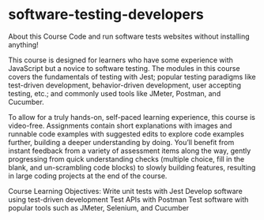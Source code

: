 # software-testing-developers
About this Course
Code and run software tests websites without installing anything!

This course is designed for learners who have some experience with JavaScript but a novice to software testing. The modules in this course covers the fundamentals of testing with Jest; popular testing paradigms like test-driven development, behavior-driven development, user accepting testing, etc.; and commonly used tools like JMeter, Postman, and Cucumber.

To allow for a truly hands-on, self-paced learning experience, this course is video-free. Assignments contain short explanations with images and runnable code examples with suggested edits to explore code examples further, building a deeper understanding by doing. You’ll benefit from instant feedback from a variety of assessment items along the way, gently progressing from quick understanding checks (multiple choice, fill in the blank, and un-scrambling code blocks) to slowly building features, resulting in large coding projects at the end of the course.

Course Learning Objectives: 
Write unit tests with Jest
Develop software using test-driven development
Test APIs with Postman
Test software with popular tools such as JMeter, Selenium, and Cucumber
